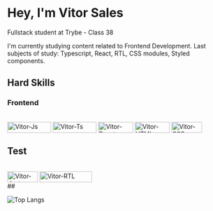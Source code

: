 # Hey, I'm Vitor Sales

Fullstack student at Trybe - Class 38

I'm currently studying content related to Frontend Development. Last subjects of study: Typescript, React, RTL, CSS modules, Styled components.

## Hard Skills 

### Frontend
<div style="display: inline_block"><br>
  <img align="center" alt="Vitor-Js" height="25" width="100" src="https://img.shields.io/badge/JavaScript-F7DF1E?style=for-the-badge&logo=javascript&logoColor=black">
  <img align="center" alt="Vitor-Ts" height="25" width="100" src="https://img.shields.io/badge/TypeScript-007ACC?style=for-the-badge&logo=typescript&logoColor=white">
  <img align="center" alt="Vitor-React" height="25" width="80" src="https://img.shields.io/badge/React-20232A?style=for-the-badge&logo=react&logoColor=61DAFB">
  <img align="center" alt="Vitor-HTML" height="25" width="80" src="https://img.shields.io/badge/HTML5-E34F26?style=for-the-badge&logo=html5&logoColor=white">
  <img align="center" alt="Vitor-CSS" height="25" width="70" src="https://img.shields.io/badge/CSS3-1572B6?style=for-the-badge&logo=css3&logoColor=white">
</div>

## Test
<div style="display: inline_block"><br>
  <img align="center" alt="Vitor-Jest" height="25" width="70" src="https://img.shields.io/badge/Jest-323330?style=for-the-badge&logo=Jest&logoColor=white">
  <img align="center" alt="Vitor-RTL" height="25" width="120" src="https://img.shields.io/badge/testing%20library-323330?style=for-the-badge&logo=testing-library&logoColor=red">
</div>
##


![Top Langs](https://github-readme-stats.vercel.app/api/top-langs/?username=Vitor-Sales&layout=compact)

<!--
**Vitor-Sales/Vitor-Sales** is a ✨ _special_ ✨ repository because its `README.md` (this file) appears on your GitHub profile.

Here are some ideas to get you started:

- 🔭 I’m currently working on ...
- 🌱 I’m currently learning ...
- 👯 I’m looking to collaborate on ...
- 🤔 I’m looking for help with ...
- 💬 Ask me about ...
- 📫 How to reach me: ...
- 😄 Pronouns: ...
- ⚡ Fun fact: ...
-->

